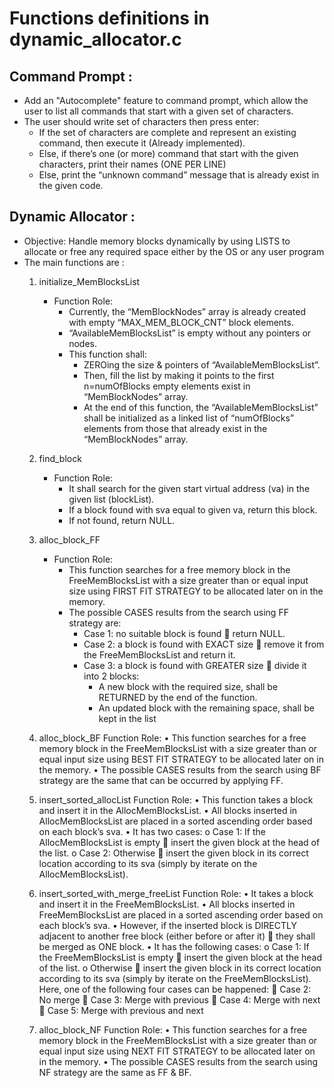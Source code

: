 # **Functions definitions in dynamic_allocator.c**
## Command Prompt :
   - Add an "Autocomplete" feature to command prompt, which allow the user to list all commands that start with a given set of characters.
   - The user should write set of characters then press enter:
     - If the set of characters are complete and represent an existing command, then execute it (Already implemented). 
     - Else, if there’s one (or more) command that start with the given characters, print their names (ONE PER LINE)
     - Else, print the “unknown command” message that is already exist in the given code.


## Dynamic Allocator :
   - Objective:
        Handle memory blocks dynamically by using LISTS to allocate or free any required space either by the OS or any user program   
   - The main functions are :
     1. initialize_MemBlocksList
        - Function Role: 
          - Currently, the “MemBlockNodes” array is already created with empty “MAX_MEM_BLOCK_CNT” block elements.
          - “AvailableMemBlocksList” is empty without any pointers or nodes.
          - This function shall:
            - ZEROing the size & pointers of “AvailableMemBlocksList”.
            - Then, fill the list by making it points to the first n=numOfBlocks empty elements exist in “MemBlockNodes” array.
            - At the end of this function, the “AvailableMemBlocksList” shall be initialized as a linked list of “numOfBlocks” elements from those that already exist in the “MemBlockNodes” array.

     2. find_block
        - Function Role: 
          -	It shall search for the given start virtual address (va) in the given list (blockList).
          - If a block found with sva equal to given va, return this block.
          - If not found, return NULL.

     3. alloc_block_FF
        - Function Role: 
          -	This function searches for a free memory block in the FreeMemBlocksList with a size greater than or equal input size using FIRST FIT STRATEGY to be allocated later on in the memory.
          -	The possible CASES results from the search using FF strategy are:
            - Case 1: no suitable block is found  return NULL.
            - Case 2: a block is found with EXACT size  remove it from the FreeMemBlocksList and return it.
            - Case 3: a block is found with GREATER size  divide it into 2 blocks:
               - A new block with the required size, shall be RETURNED by the end of the function.
               - An updated block with the remaining space, shall be kept in the list

      4.	alloc_block_BF
      Function Role: 
      •	This function searches for a free memory block in the FreeMemBlocksList with a size greater than or equal input size using BEST FIT STRATEGY to be allocated later on in the memory.
      •	The possible CASES results from the search using BF strategy are the same that can be occurred by applying FF.

      5.	insert_sorted_allocList
      Function Role: 
      •	This function takes a block and insert it in the AllocMemBlocksList.
      •	All blocks inserted in AllocMemBlocksList are placed in a sorted ascending order based on each block’s sva.
      •	It has two cases:
      o	Case 1: If the AllocMemBlocksList is empty  insert the given block at the head of the list.
      o	Case 2: Otherwise  insert the given block in its correct location according to its sva (simply by iterate on the AllocMemBlocksList).

      6.	insert_sorted_with_merge_freeList
      Function Role: 
      •	It takes a block and insert it in the FreeMemBlocksList.
      •	All blocks inserted in FreeMemBlocksList are placed in a sorted ascending order based on each block’s sva.
      •	However, if the inserted block is DIRECTLY adjacent to another free block (either before or after it)  they shall be merged as ONE block.
      •	It has the following cases:
      o	Case 1: If the FreeMemBlocksList is empty  insert the given block at the head of the list.
      o	Otherwise  insert the given block in its correct location according to its sva (simply by iterate on the FreeMemBlocksList). Here, one of the following four cases can be happened:
      	Case 2: No merge
      	Case 3: Merge with previous
      	Case 4: Merge with next
      	Case 5: Merge with previous and next

      7.	alloc_block_NF
      Function Role: 
      •	This function searches for a free memory block in the FreeMemBlocksList with a size greater than or equal input size using NEXT FIT STRATEGY to be allocated later on in the memory.
      •	The possible CASES results from the search using NF strategy are the same as FF & BF.
